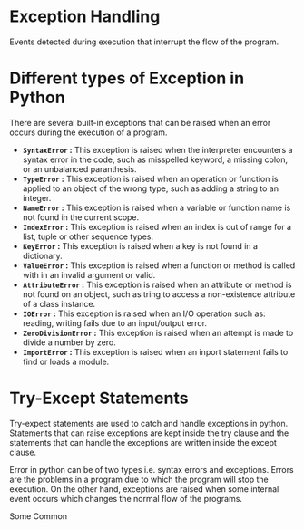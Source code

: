 # **Exception Handling**
Events detected during execution that interrupt the flow of the program.

# **Different types of Exception in Python**
There are several built-in exceptions that can be raised when an error occurs during the execution of a program.
* **`SyntaxError` :** This exception is raised when the interpreter encounters a syntax error in the code, such as misspelled keyword, a missing colon, or an unbalanced paranthesis.
* **`TypeError` :** This exception is raised when an operation or function is applied to an object of the wrong type, such as adding a string to an integer.
* **`NameError` :** This exception is raised when a variable or function name is not found in the current scope.
* **`IndexError` :** This exception is raised when an index is out of range for a list, tuple or other sequence types.
* **`KeyError` :** This exception is raised when a key is not found in a dictionary.
* **`ValueError` :** This exception is raised when a function or method is called with in an invalid argument or valid.
* **`AttributeError` :** This exception is raised when an attribute or method is not found on an object, such as tring to access a non-existence attribute of a class instance.
* **`IOError` :** This exception is raised when an I/O operation such as: reading, writing fails due to an input/output error.
* **`ZeroDivisionError` :** This exception is raised when an attempt is made to divide a number by zero.
* **`ImportError` :** This exception is raised when an inport statement fails to find or loads a module.

# **Try-Except Statements**
Try-expect statements are used to catch and handle exceptions in python. Statements that can raise exceptions are kept inside the try clause and the statements that can handle the exceptions are written inside the except clause.

Error in python can be of two types i.e. syntax errors and exceptions. Errors are the problems in a program due to which the program will stop the execution.
On the other hand, exceptions are raised when some internal event occurs which changes the normal flow of the programs.

Some Common 